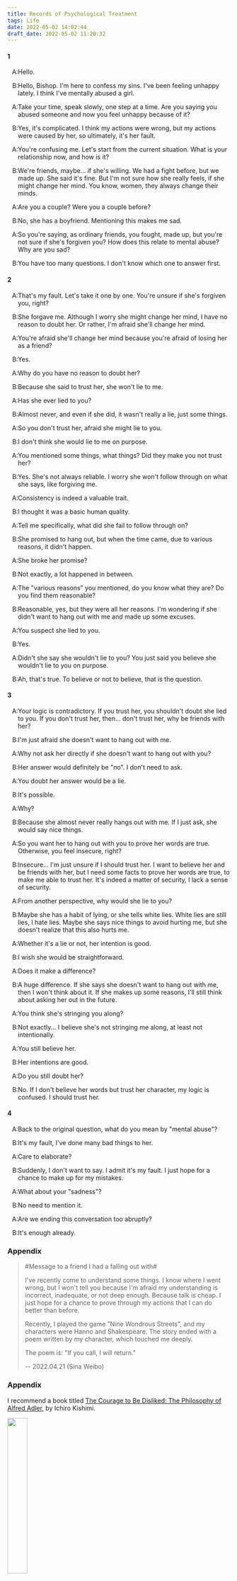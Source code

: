 ```yaml
---
title: Records of Psychological Treatment
tags: Life
date: 2022-05-02 14:02:44
draft_date: 2022-05-02 11:20:32
---
```



<style>
li:nth-child(odd) {
  list-style-type: "A:";
}
li:nth-child(even) {
  list-style-type: "B:";
}
</style>

#### 1

- Hello.

- Hello, Bishop. I'm here to confess my sins. I've been feeling unhappy lately. I think I've mentally abused a girl.

- Take your time, speak slowly, one step at a time. Are you saying you abused someone and now you feel unhappy because of it?

- Yes, it's complicated. I think my actions were wrong, but my actions were caused by her, so ultimately, it's her fault.

- You're confusing me. Let's start from the current situation. What is your relationship now, and how is it?

- We're friends, maybe... if she's willing. We had a fight before, but we made up. She said it's fine. But I'm not sure how she really feels, if she might change her mind. You know, women, they always change their minds.

- Are you a couple? Were you a couple before?

- No, she has a boyfriend. Mentioning this makes me sad.

- So you're saying, as ordinary friends, you fought, made up, but you're not sure if she's forgiven you? How does this relate to mental abuse? Why are you sad?

- You have too many questions. I don't know which one to answer first.

#### 2

- That's my fault. Let's take it one by one. You're unsure if she's forgiven you, right?

- She forgave me. Although I worry she might change her mind, I have no reason to doubt her. Or rather, I'm afraid she'll change her mind.

- You're afraid she'll change her mind because you're afraid of losing her as a friend?

- Yes.

- Why do you have no reason to doubt her?

- Because she said to trust her, she won't lie to me.

- Has she ever lied to you?

- Almost never, and even if she did, it wasn't really a lie, just some things.

- So you don't trust her, afraid she might lie to you.

- I don't think she would lie to me on purpose.

- You mentioned some things, what things? Did they make you not trust her?

- Yes. She's not always reliable. I worry she won't follow through on what she says, like forgiving me.

- Consistency is indeed a valuable trait.

- I thought it was a basic human quality.

- Tell me specifically, what did she fail to follow through on?

- She promised to hang out, but when the time came, due to various reasons, it didn't happen.

- She broke her promise?

- Not exactly, a lot happened in between.

- The "various reasons" you mentioned, do you know what they are? Do you find them reasonable?

- Reasonable, yes, but they were all her reasons. I'm wondering if she didn't want to hang out with me and made up some excuses.

- You suspect she lied to you.

- Yes.

- Didn't she say she wouldn't lie to you? You just said you believe she wouldn't lie to you on purpose.

- Ah, that's true. To believe or not to believe, that is the question.

#### 3

- Your logic is contradictory. If you trust her, you shouldn't doubt she lied to you. If you don't trust her, then... don't trust her, why be friends with her?

- I'm just afraid she doesn't want to hang out with me.

- Why not ask her directly if she doesn't want to hang out with you?

- Her answer would definitely be "no". I don't need to ask.

- You doubt her answer would be a lie.

- It's possible.

- Why?

- Because she almost never really hangs out with me. If I just ask, she would say nice things.

- So you want her to hang out with you to prove her words are true. Otherwise, you feel insecure, right?

- Insecure... I'm just unsure if I should trust her. I want to believe her and be friends with her, but I need some facts to prove her words are true, to make me able to trust her. It's indeed a matter of security, I lack a sense of security.

- From another perspective, why would she lie to you?

- Maybe she has a habit of lying, or she tells white lies. White lies are still lies, I hate lies. Maybe she says nice things to avoid hurting me, but she doesn't realize that this also hurts me.

- Whether it's a lie or not, her intention is good.

- I wish she would be straightforward.

- Does it make a difference?

- A huge difference. If she says she doesn't want to hang out with me, then I won't think about it. If she makes up some reasons, I'll still think about asking her out in the future.

- You think she's stringing you along?

- Not exactly... I believe she's not stringing me along, at least not intentionally.

- You still believe her.

- Her intentions are good.

- Do you still doubt her?

- No. If I don't believe her words but trust her character, my logic is confused. I should trust her.

#### 4

- Back to the original question, what do you mean by "mental abuse"?

- It's my fault, I've done many bad things to her.

- Care to elaborate?

- Suddenly, I don't want to say. I admit it's my fault. I just hope for a chance to make up for my mistakes.

- What about your "sadness"?

- No need to mention it.

- Are we ending this conversation too abruptly?

- It's enough already.

### Appendix

> #Message to a friend I had a falling out with#
>
> I've recently come to understand some things. I know where I went wrong, but I won't tell you because I'm afraid my understanding is incorrect, inadequate, or not deep enough. Because talk is cheap. I just hope for a chance to prove through my actions that I can do better than before.
>
> Recently, I played the game "Nine Wondrous Streets", and my characters were Hanno and Shakespeare. The story ended with a poem written by my character, which touched me deeply.
>
> The poem is: "If you call, I will return."
>
> -- 2022.04.21 (Sina Weibo)

### Appendix

I recommend a book titled [The Courage to Be Disliked: The Philosophy of Alfred Adler](https://book.douban.com/subject/26369699/), by Ichiro Kishimi.

<img src="book.jpeg" width="30%">

The content is very worthwhile, and it has inspired me greatly. It mainly uses "Adlerian psychology" (individual psychology) to explain many psychological issues. Among the dozens of emotional and psychology-related books I've read recently, I personally think this is the best one.

